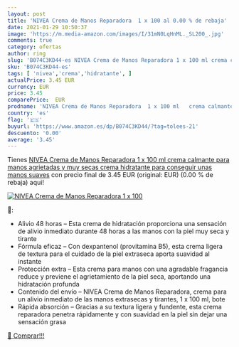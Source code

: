 ```yaml
---
layout: post
title: 'NIVEA Crema de Manos Reparadora  1 x 100 al 0.00 % de rebaja'
date: 2021-01-29 10:50:37
image: 'https://m.media-amazon.com/images/I/31mN0LqHnML._SL200_.jpg'
comments: true
category: ofertas
author: ring
slug: 'B074C3KD44-es NIVEA Crema de Manos Reparadora 1 x 100 ml crema calmante...'
sku: 'B074C3KD44-es'
tags: [ 'nivea','crema','hidratante', ]
actualPrice: 3.45 EUR
currency: EUR
price: 3.45
comparePrice:  EUR
prodname: 'NIVEA Crema de Manos Reparadora  1 x 100 ml   crema calmante para manos agrietadas y muy secas  crema hidratante para conseguir unas manos suaves'
country: 'es'
flag: '🇪🇸'
buyurl: 'https://www.amazon.es/dp/B074C3KD44/?tag=tolees-21'
descuento: '0.00'
average: '3.45'
---
```


Tienes [NIVEA Crema de Manos Reparadora  1 x 100 ml   crema calmante para manos agrietadas y muy secas  crema hidratante para conseguir unas manos suaves](https://www.amazon.es/dp/B074C3KD44/?tag=tolees-21) con precio final de  3.45 EUR (original:  EUR) (0.00 %  de rebaja) aqui!

[![NIVEA Crema de Manos Reparadora  1 x 100](https://m.media-amazon.com/images/I/31mN0LqHnML._SL200_.jpg)](https://www.amazon.es/dp/B074C3KD44/?tag=tolees-21)

🔎:

- Alivio 48 horas – Esta crema de hidratación proporciona una sensación de alivio inmediato durante 48 horas a las manos con la piel muy seca y tirante
- Fórmula eficaz – Con dexpantenol (provitamina B5), esta crema ligera de textura para el cuidado de la piel extraseca aporta suavidad al instante
- Protección extra – Esta crema para manos con una agradable fragancia reduce y previene el agrietamiento de la piel seca, aportando una hidratación profunda
- Contenido del envío – NIVEA Crema de Manos Reparadora, crema para un alivio inmediato de las manos extrasecas y tirantes, 1 x 100 ml, bote
- Rápida absorción – Gracias a su textura ligera y fundente, esta crema reparadora penetra rápidamente y con suavidad en la piel sin dejar una sensación grasa

[🛒 Comprar!!!](https://www.amazon.es/dp/B074C3KD44/?tag=tolees-21)
